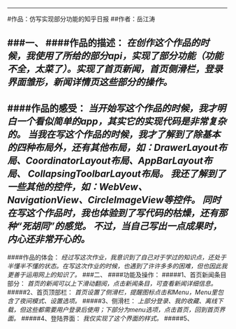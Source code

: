 ***
#作品：仿写实现部分功能的知乎日报
##作者：岳江涛

###一、
####作品的描述：
*在创作这个作品的时候，我使用了所给的部分api，实现了部分功能（功能不全，太菜了）。实现了首页新闻，首页侧滑栏，登录界面雏形，新闻详情页这些部分的操作。*
----
####作品的感受：
*当开始写这个作品的时候，我才明白一个看似简单的app，其实它的实现代码是非常复杂的。
 当我在写这个作品的时候，我才了解到了除基本的四种布局外，还有其他布局，如：DrawerLayout布局、CoordinatorLayout布局、AppBarLayout布局、
     CollapsingToolbarLayout布局。
 我还了解到了一些其他的控件，如：WebVew、NavigationView、CircleImageView等控件。
 同时在写这个作品时，我也体验到了写代码的枯燥，还有那种“死胡同”的感觉。
 不过，当自己写出一点成果时，内心还非常开心的。*
 ----
 ####作品的体会：
 *经过写这次作业，我意识到了自己对于学过的知识点，还处于半懂半不懂的状态。在写这次作业的时候，也遇到了许许多多的困难，但也因此我更善于运用网上的知识了。*
 ###二、
 ####功能及操作：
 #####1、首页新闻条目部分：
 *首页的新闻可以上下滑动翻阅，点击新闻条目，可查看新闻详细信息。*
 #####2、首页顶部栏：
 *首页设置了侧滑栏，提醒图标点击和Menu，Menu里包含了夜间模式、设置选项。*
 #####3、侧滑栏：
 *上部分登录、我的收藏、离线下载，但这些都需要用户登录后使用；下部分为menu选项，点击首页，回到首页界面。*
 #####4、登陆界面：
 *我仅实现了这个界面的样式。*
 #####5、
